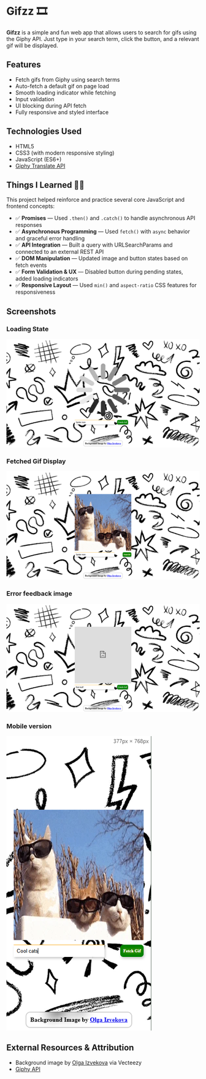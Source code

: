 # Gifzz 🎞️

**Gifzz** is a simple and fun web app that allows users to search for gifs using the Giphy API. Just type in your search term, click the button, and a relevant gif will be displayed.

## Features

* Fetch gifs from Giphy using search terms
* Auto-fetch a default gif on page load
* Smooth loading indicator while fetching
* Input validation
* UI blocking during API fetch
* Fully responsive and styled interface

## Technologies Used

* HTML5
* CSS3 (with modern responsive styling)
* JavaScript (ES6+)
* [Giphy Translate API](https://developers.giphy.com/docs/api/endpoint#translate)

## Things I Learned 👨‍💻

This project helped reinforce and practice several core JavaScript and frontend concepts:

* ✅ **Promises** — Used `.then()` and `.catch()` to handle asynchronous API responses
* ✅ **Asynchronous Programming** — Used `fetch()` with `async` behavior and graceful error handling
* ✅ **API Integration** — Built a query with URLSearchParams and connected to an external REST API
* ✅ **DOM Manipulation** — Updated image and button states based on fetch events
* ✅ **Form Validation & UX** — Disabled button during pending states, added loading indicators
* ✅ **Responsive Layout** — Used `min()` and `aspect-ratio` CSS features for responsiveness

## Screenshots

### Loading State
![Default App Load](assets/screenshots/loading.png)

### Fetched Gif Display
![Example Gif Display](assets/screenshots/full-image.png)

### Error feedback image
![Error Feedback Display](assets/screenshots/error.png)

### Mobile version
![Mobile View](assets/screenshots/image.png)

## External Resources & Attribution

* Background image by [Olga Izvekova](https://www.vecteezy.com/members/olga_izvekova) via Vecteezy
* [Giphy API](https://developers.giphy.com/docs/api/)

